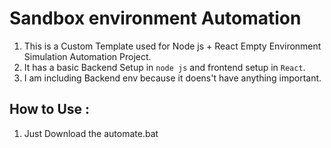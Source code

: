 # Sandbox environment Automation

1. This is a Custom Template used for Node js + React Empty Environment Simulation Automation Project.
2. It has a basic Backend Setup in `node js` and frontend setup in `React`.
3. I am including Backend env because it doens't have anything important.



## How to Use :

1. Just Download the automate.bat